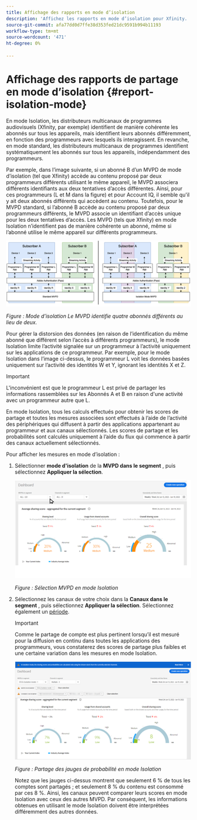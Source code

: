 ```yaml
---
title: Affichage des rapports en mode d’isolation
description: 'Affichez les rapports en mode d’isolation pour Xfinity. '
source-git-commit: afa77dd0d7ffe38d353fed21dc9591b994b11193
workflow-type: tm+mt
source-wordcount: '471'
ht-degree: 0%

---
```



# Affichage des rapports de partage en mode d’isolation {#report-isolation-mode}

En mode Isolation, les distributeurs multicanaux de programmes audiovisuels (Xfinity, par exemple) identifient de manière cohérente les abonnés sur tous les appareils, mais identifient leurs abonnés différemment, en fonction des programmeurs avec lesquels ils interagissent. En revanche, en mode standard, les distributeurs multicanaux de programmes identifient systématiquement les abonnés sur tous les appareils, indépendamment des programmeurs.

Par exemple, dans l’image suivante, si un abonné B d’un MVPD de mode d’isolation (tel que Xfinity) accède au contenu proposé par deux programmeurs différents utilisant le même appareil, le MVPD associera différents identifiants aux deux tentatives d’accès différentes. Ainsi, pour ces programmeurs (L et M dans la figure) et pour Account IQ, il semble qu&#39;il y ait deux abonnés différents qui accèdent au contenu. Toutefois, pour le MVPD standard, si l’abonné B accède au contenu proposé par deux programmeurs différents, le MVPD associe un identifiant d’accès unique pour les deux tentatives d’accès. Les MVPD (tels que Xfinity) en mode Isolation n’identifient pas de manière cohérente un abonné, même si l’abonné utilise le même appareil sur différents programmeurs.

![](assets/isolation-diff-new.png)

*Figure : Mode d’isolation Le MVPD identifie quatre abonnés différents au lieu de deux.*

Pour gérer la distorsion des données (en raison de l’identification du même abonné que différent selon l’accès à différents programmeurs), le mode Isolation limite l’activité signalée sur un programmeur à l’activité uniquement sur les applications de ce programmeur. Par exemple, pour le mode Isolation dans l’image ci-dessus, le programmeur L voit les données basées uniquement sur l’activité des identités W et Y, ignorant les identités X et Z.

>[!IMPORTANT]
>
> L&#39;inconvénient est que le programmeur L est privé de partager les informations rassemblées sur les Abonnés A et B en raison d&#39;une activité avec un programmeur autre que L.

En mode Isolation, tous les calculs effectués pour obtenir les scores de partage et toutes les mesures associées sont effectués à l’aide de l’activité des périphériques qui diffusent à partir des applications appartenant au programmeur et aux canaux sélectionnés.
Les scores de partage et les probabilités sont calculés uniquement à l’aide du flux qui commence à partir des canaux actuellement sélectionnés.

Pour afficher les mesures en mode d’isolation :

1. Sélectionner **mode d&#39;isolation** de la **MVPD dans le segment** , puis sélectionnez **Appliquer la sélection**.

   ![](assets/xfinity-in-segment.gif)

   *Figure : Sélection MVPD en mode Isolation*

1. Sélectionnez les canaux de votre choix dans la **Canaux dans le segment** , puis sélectionnez **Appliquer la sélection**. Sélectionnez également un [période](/help/AccountIQ/product-concepts.md#granularity-def).

   >[!IMPORTANT]
   >
   >Comme le partage de compte est plus pertinent lorsqu’il est mesuré pour la diffusion en continu dans toutes les applications des programmeurs, vous constaterez des scores de partage plus faibles et une certaine variation dans les mesures en mode Isolation.

   ![](assets/aggregate-sharing-isolation.png)

   *Figure : Partage des jauges de probabilité en mode Isolation*

   Notez que les jauges ci-dessus montrent que seulement 6 % de tous les comptes sont partagés ; et seulement 8 % du contenu est consommé par ces 8 %. Ainsi, les canaux peuvent comparer leurs scores en mode Isolation avec ceux des autres MVPD. Par conséquent, les informations obtenues en utilisant le mode Isolation doivent être interprétées différemment des autres données.
